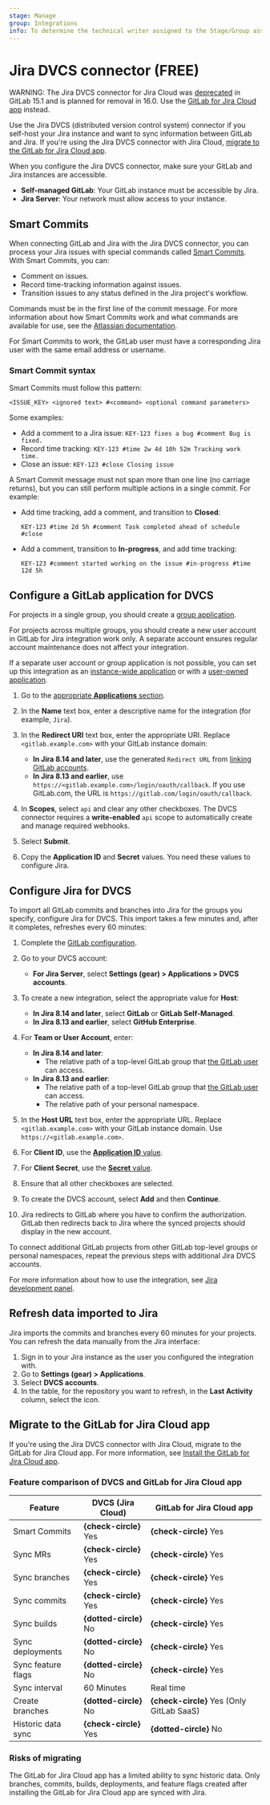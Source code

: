 ```yaml
---
stage: Manage
group: Integrations
info: To determine the technical writer assigned to the Stage/Group associated with this page, see https://about.gitlab.com/handbook/product/ux/technical-writing/#assignments
---
```


# Jira DVCS connector **(FREE)**

WARNING:
The Jira DVCS connector for Jira Cloud was [deprecated](https://gitlab.com/gitlab-org/gitlab/-/issues/362168) in GitLab 15.1
and is planned for removal in 16.0. Use the [GitLab for Jira Cloud app](../connect-app.md) instead.

Use the Jira DVCS (distributed version control system) connector if you self-host
your Jira instance and want to sync information between GitLab and Jira.
If you're using the Jira DVCS connector with Jira Cloud, [migrate to the GitLab for Jira Cloud app](#migrate-to-the-gitlab-for-jira-cloud-app).

When you configure the Jira DVCS connector, make sure your GitLab and Jira instances
are accessible.

- **Self-managed GitLab**: Your GitLab instance must be accessible by Jira.
- **Jira Server**: Your network must allow access to your instance.

## Smart Commits

When connecting GitLab and Jira with the Jira DVCS connector, you can process your Jira issues with
special commands called [Smart Commits](https://support.atlassian.com/jira-software-cloud/docs/process-issues-with-smart-commits/).
With Smart Commits, you can:

- Comment on issues.
- Record time-tracking information against issues.
- Transition issues to any status defined in the Jira project's workflow.

Commands must be in the first line of the commit message. For more information about how Smart Commits work and what commands are available
for use, see the [Atlassian documentation](https://support.atlassian.com/jira-software-cloud/docs/process-issues-with-smart-commits/).

For Smart Commits to work, the GitLab user must have a corresponding
Jira user with the same email address or username.

### Smart Commit syntax

Smart Commits must follow this pattern:

```plaintext
<ISSUE_KEY> <ignored text> #<command> <optional command parameters>
```

Some examples:

- Add a comment to a Jira issue: `KEY-123 fixes a bug #comment Bug is fixed.`
- Record time tracking: `KEY-123 #time 2w 4d 10h 52m Tracking work time.`
- Close an issue: `KEY-123 #close Closing issue`

A Smart Commit message must not span more than one line (no carriage returns), but
you can still perform multiple actions in a single commit. For example:

- Add time tracking, add a comment, and transition to **Closed**:

  ```plaintext
  KEY-123 #time 2d 5h #comment Task completed ahead of schedule #close
  ```

- Add a comment, transition to **In-progress**, and add time tracking:

  ```plaintext
  KEY-123 #comment started working on the issue #in-progress #time 12d 5h
  ```

## Configure a GitLab application for DVCS

For projects in a single group, you should create a [group application](../../oauth_provider.md#create-a-group-owned-application).

For projects across multiple groups, you should create a new user account in GitLab for Jira integration work only.
A separate account ensures regular account maintenance does not affect your integration.

If a separate user account or group application is not possible, you can set up this integration
as an [instance-wide application](../../oauth_provider.md#create-an-instance-wide-application)
or with a [user-owned application](../../oauth_provider.md#create-a-user-owned-application).

1. Go to the [appropriate **Applications** section](../../oauth_provider.md).
1. In the **Name** text box, enter a descriptive name for the integration (for example, `Jira`).
1. In the **Redirect URI** text box, enter the appropriate URI.
   Replace `<gitlab.example.com>` with your GitLab instance domain:
   - **In Jira 8.14 and later**, use the
     generated `Redirect URL` from
     [linking GitLab accounts](https://confluence.atlassian.com/adminjiraserver/linking-gitlab-accounts-1027142272.html).
   - **In Jira 8.13 and earlier**, use `https://<gitlab.example.com>/login/oauth/callback`.
     If you use GitLab.com, the URL is `https://gitlab.com/login/oauth/callback`.

1. In **Scopes**, select `api` and clear any other checkboxes.
   The DVCS connector requires a **write-enabled** `api` scope to automatically create and manage required webhooks.
1. Select **Submit**.
1. Copy the **Application ID** and **Secret** values.
   You need these values to configure Jira.

## Configure Jira for DVCS

To import all GitLab commits and branches into Jira for the groups you specify,
configure Jira for DVCS. This import takes a few minutes and, after
it completes, refreshes every 60 minutes:

1. Complete the [GitLab configuration](#configure-a-gitlab-application-for-dvcs).
1. Go to your DVCS account:
   - **For Jira Server**, select **Settings (gear) > Applications > DVCS accounts**.
1. To create a new integration, select the appropriate value for **Host**:
   - **In Jira 8.14 and later**, select **GitLab** or
     **GitLab Self-Managed**.
   - **In Jira 8.13 and earlier**, select **GitHub Enterprise**.
1. For **Team or User Account**, enter:
   - **In Jira 8.14 and later**:
      - The relative path of a top-level GitLab group that
        [the GitLab user](#configure-a-gitlab-application-for-dvcs) can access.
   - **In Jira 8.13 and earlier**:
      - The relative path of a top-level GitLab group that
        [the GitLab user](#configure-a-gitlab-application-for-dvcs) can access.
      - The relative path of your personal namespace.

1. In the **Host URL** text box, enter the appropriate URL.
   Replace `<gitlab.example.com>` with your GitLab instance domain.
   Use `https://<gitlab.example.com>`.

1. For **Client ID**, use the [**Application ID** value](#configure-a-gitlab-application-for-dvcs).
1. For **Client Secret**, use the [**Secret** value](#configure-a-gitlab-application-for-dvcs).
1. Ensure that all other checkboxes are selected.
1. To create the DVCS account, select **Add** and then **Continue**.
1. Jira redirects to GitLab where you have to confirm the authorization.
   GitLab then redirects back to Jira where the synced
   projects should display in the new account.

To connect additional GitLab projects from other GitLab top-level groups or
personal namespaces, repeat the previous steps with additional Jira DVCS accounts.

For more information about how to use the integration, see [Jira development panel](../development_panel.md).

## Refresh data imported to Jira

Jira imports the commits and branches every 60 minutes for your projects. You
can refresh the data manually from the Jira interface:

1. Sign in to your Jira instance as the user you configured the integration with.
1. Go to **Settings (gear) > Applications**.
1. Select **DVCS accounts**.
1. In the table, for the repository you want to refresh, in the **Last Activity**
   column, select the icon.

## Migrate to the GitLab for Jira Cloud app

If you're using the Jira DVCS connector with Jira Cloud, migrate to the GitLab for Jira Cloud app.
For more information, see [Install the GitLab for Jira Cloud app](../connect-app.md#install-the-gitlab-for-jira-cloud-app).

### Feature comparison of DVCS and GitLab for Jira Cloud app

| Feature            | DVCS (Jira Cloud)  | GitLab for Jira Cloud app             |
|--------------------|--------------------|---------------------------------------|
| Smart Commits      | **{check-circle}** Yes | **{check-circle}** Yes |
| Sync MRs           | **{check-circle}** Yes | **{check-circle}** Yes |
| Sync branches      | **{check-circle}** Yes | **{check-circle}** Yes |
| Sync commits       | **{check-circle}** Yes | **{check-circle}** Yes |
| Sync builds        | **{dotted-circle}** No | **{check-circle}** Yes |
| Sync deployments   | **{dotted-circle}** No | **{check-circle}** Yes |
| Sync feature flags | **{dotted-circle}** No | **{check-circle}** Yes |
| Sync interval      | 60 Minutes             | Real time              |
| Create branches    | **{dotted-circle}** No | **{check-circle}** Yes (Only GitLab SaaS) |
| Historic data sync | **{check-circle}** Yes | **{dotted-circle}** No |

### Risks of migrating

The GitLab for Jira Cloud app has a limited ability to sync historic data.
Only branches, commits, builds, deployments, and feature flags created after installing the GitLab for Jira Cloud app are synced with Jira.
